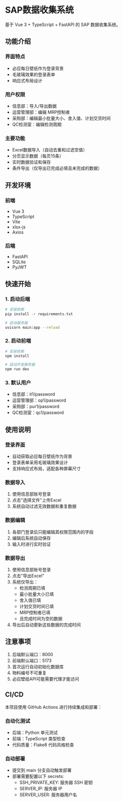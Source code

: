 # SAP数据收集系统

基于 Vue 3 + TypeScript + FastAPI 的 SAP 数据收集系统。

## 功能介绍

### 界面特点
- 必应每日壁纸作为登录背景
- 毛玻璃效果的登录表单
- 响应式布局设计

### 用户权限
- 信息部：导入/导出数据
- 运营管理部：编辑 MRP控制者
- 采购部：编辑最小批量大小、舍入值、计划交货时间
- QC检测室：编辑检测周期

### 主要功能
- Excel数据导入（自动去重和过滤空值）
- 分页显示数据（每页15条）
- 实时数据验证和保存
- 条件导出（仅导出已完成必填且未完成的数据）

## 开发环境

### 前端
- Vue 3
- TypeScript
- Vite
- xlsx-js
- Axios

### 后端
- FastAPI
- SQLite
- PyJWT

## 快速开始

### 1. 启动后端

```bash
# 安装依赖
pip install -r requirements.txt

# 启动服务器
uvicorn main:app --reload
```

### 2. 启动前端

```bash
# 安装依赖
npm install

# 启动开发服务器
npm run dev
```

### 3. 默认用户
- 信息部：it1/password
- 运营管理部：op1/password
- 采购部：pur1/password
- QC检测室：qc1/password

## 使用说明

### 登录界面
- 自动获取必应每日壁纸作为背景
- 登录表单采用毛玻璃效果设计
- 支持响应式布局，适配各种屏幕尺寸

### 数据导入
1. 使用信息部账号登录
2. 点击"选择文件"上传Excel
3. 系统自动过滤无效数据和重复数据

### 数据编辑
1. 各部门登录后只能编辑其权限范围内的字段
2. 编辑后系统自动保存
3. 输入时进行实时验证

### 数据导出
1. 使用信息部账号登录
2. 点击"导出Excel"
3. 系统仅导出：
   - 检测周期已填
   - 最小批量大小已填
   - 舍入值已填
   - 计划交货时间已填
   - MRP控制者已填
   - 且完成时间为空的数据
4. 导出后自动更新这些数据的完成时间

## 注意事项

1. 后端默认端口：8000
2. 前端默认端口：5173
3. 首次运行自动初始化数据库
4. 物料编号不可重复
5. 必应壁纸API可能需要代理才能访问

## CI/CD

本项目使用 GitHub Actions 进行持续集成和部署：

### 自动化测试
- 后端：Python 单元测试
- 前端：TypeScript 类型检查
- 代码质量：Flake8 代码风格检查

### 自动部署
- 提交到 main 分支自动触发部署
- 部署需要配置以下 secrets:
  - SSH_PRIVATE_KEY: 服务器 SSH 密钥
  - SERVER_IP: 服务器 IP
  - SERVER_USER: 服务器用户名
